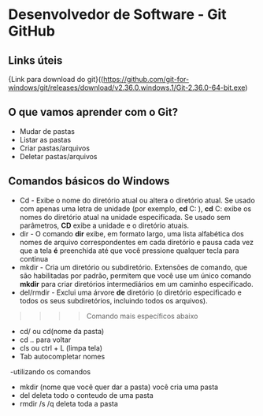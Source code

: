 # Desenvolvedor de Software - Git GitHub

## Links úteis

{Link para download do git}((https://github.com/git-for-windows/git/releases/download/v2.36.0.windows.1/Git-2.36.0-64-bit.exe)

## O que vamos aprender com o Git?

- Mudar de pastas 
- Listar as pastas
- Criar pastas/arquivos
- Deletar pastas/arquivos

## Comandos básicos do Windows

- Cd - Exibe o nome do diretório atual ou altera o diretório atual. Se usado com apenas uma letra de unidade (por exemplo, **cd** C: ), **cd** C: exibe os nomes do diretório atual na unidade especificada. Se usado sem parâmetros, **CD** exibe a unidade e o diretório atuais.
- dir - O comando **dir** exibe, em formato largo, uma lista alfabética dos nomes de arquivo correspondentes em cada diretório e pausa cada vez que a tela **é** preenchida até que você pressione qualquer tecla para continua
- mkdir - Cria um diretório ou subdiretório. Extensões de comando, que são habilitadas por padrão, permitem que você use um único comando **mkdir** para criar diretórios intermediários em um caminho especificado.
- del/rmdir - Exclui uma árvore **de** diretório (o diretório especificado e todos os seus subdiretórios, incluindo todos os arquivos).

> > > > Comando mais específicos abaixo

- cd/ ou cd(nome da pasta)
- cd .. para voltar
- cls ou ctrl + L (limpa tela)
- Tab autocompletar nomes

​       -utilizando os comandos

- mkdir (nome que você quer dar a pasta)     você cria uma pasta 
- del       deleta todo o conteudo de uma pasta 
- rmdir /s /q     deleta toda a pasta 